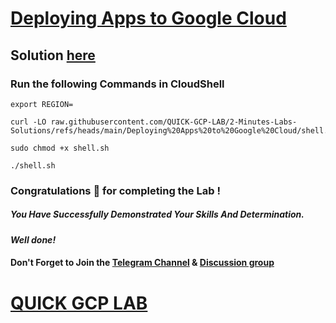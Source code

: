 # [Deploying Apps to Google Cloud](https://www.cloudskillsboost.google/paths/20/course_templates/41/labs/489870)

## Solution [here](https://youtu.be/CKrK51bl7aE)

### Run the following Commands in CloudShell

```
export REGION=
```
```
curl -LO raw.githubusercontent.com/QUICK-GCP-LAB/2-Minutes-Labs-Solutions/refs/heads/main/Deploying%20Apps%20to%20Google%20Cloud/shell.sh

sudo chmod +x shell.sh

./shell.sh
```

### Congratulations 🎉 for completing the Lab !

##### *You Have Successfully Demonstrated Your Skills And Determination.*

#### *Well done!*

#### Don't Forget to Join the [Telegram Channel](https://t.me/quickgcplab) & [Discussion group](https://t.me/quickgcplabchats)

# [QUICK GCP LAB](https://www.youtube.com/@quickgcplab)
